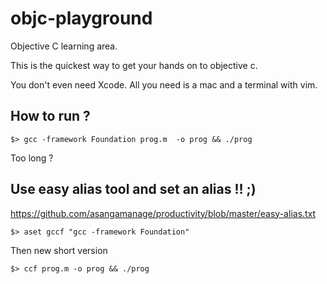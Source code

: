 # objc-playground
Objective C learning area.

This is the quickest way to get your hands on to objective c. 

You don't even need Xcode. 
All you need is a mac and a terminal with vim.

## How to run ?

```
$> gcc -framework Foundation prog.m  -o prog && ./prog
```
Too long ?

## Use easy alias tool and set an alias !! ;)

https://github.com/asangamanage/productivity/blob/master/easy-alias.txt

```
$> aset gccf "gcc -framework Foundation"
```

Then new short version
```
$> ccf prog.m -o prog && ./prog
```
